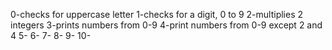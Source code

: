 0-checks for uppercase letter
1-checks for a digit, 0 to 9
2-multiplies 2 integers
3-prints numbers from 0-9
4-print numbers from 0-9 except 2 and 4
5-
6-
7-
8-
9-
10-

